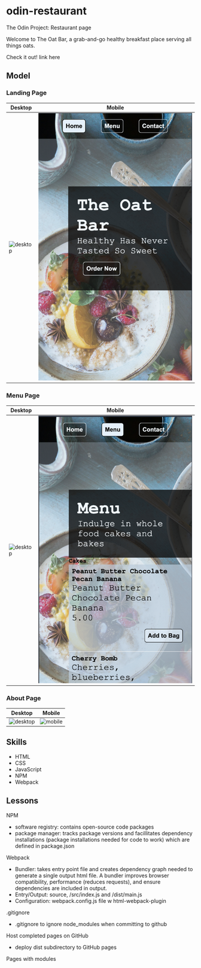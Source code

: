 # odin-restaurant
The Odin Project: Restaurant page

Welcome to The Oat Bar, a grab-and-go healthy breakfast place serving all things oats.

Check it out! link here

## Model 
### Landing Page
|  Desktop | Mobile   | 
|----------|----------|
| ![desktop](./screenshot/home.png)|![mobile](./screenshot/home-mobile.png)|


### Menu Page

|  Desktop | Mobile   | 
|----------|----------|
| ![desktop](./screenshot/menu.png)|![mobile](./screenshot/menu-mobile.png)|


### About Page

|  Desktop | Mobile   |
|----------|----------|
| ![desktop](./screenshot/about.png)|![mobile](./screenshot/about-mobile.png)|

## Skills
- HTML
- CSS
- JavaScript
- NPM
- Webpack

## Lessons
NPM
- software registry: contains open-source code packages
- package manager: tracks package versions and facillitates dependency installations (package installations needed for code to work) which are defined in package.json

Webpack
- Bundler: takes entry point file and creates dependency graph needed to generate a single output html file. A bundler improves browser compatibility, performance (reduces requests), and ensure dependencies are included in output.
- Entry/Output: source, /src/index.js and /dist/main.js
- Configuration: webpack.config.js file w html-webpack-plugin

.gitignore
- .gitignore to ignore node_modules when committing to github

Host completed pages on GitHub
- deploy dist subdirectory to GitHub pages

Pages with modules